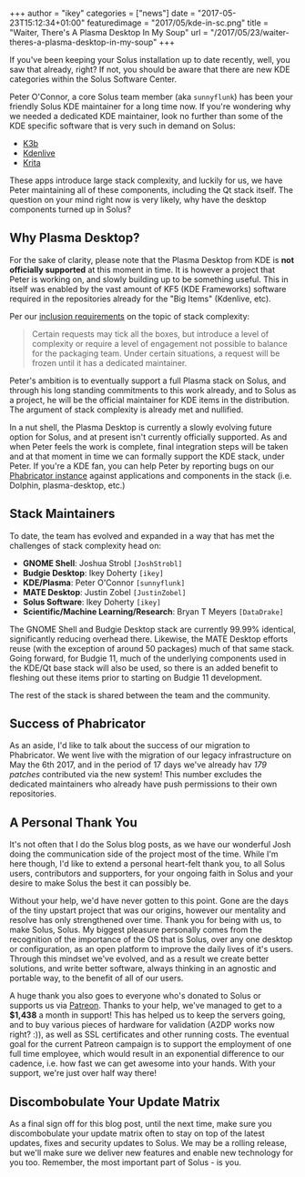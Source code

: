 +++
author = "ikey"
categories = ["news"]
date = "2017-05-23T15:12:34+01:00"
featuredimage = "2017/05/kde-in-sc.png"
title = "Waiter, There's A Plasma Desktop In My Soup"
url = "/2017/05/23/waiter-theres-a-plasma-desktop-in-my-soup"
+++

If you've been keeping your Solus installation up to date recently, well, you saw that already, right? If not, you should be aware that there are new KDE categories within the Solus Software Center.

Peter O'Connor, a core Solus team member (aka `sunnyflunk`) has been your friendly Solus KDE maintainer for a long time now. If you're wondering why we needed a dedicated KDE maintainer, look no further than some of the KDE specific software that is very such in demand on Solus:

  - [K3b](https://userbase.kde.org/K3b)
  - [Kdenlive](https://kdenlive.org/)
  - [Krita](https://krita.org/en/)

These apps introduce large stack complexity, and luckily for us, we have Peter maintaining all of these components, including the Qt stack itself. The question on your mind right now is very likely, why have the desktop components turned up in Solus?

## Why Plasma Desktop?

For the sake of clarity, please note that the Plasma Desktop from KDE is **not officially supported** at this moment in time. It is however a project that Peter is working on, and slowly building up to be something useful. This in itself was enabled by the vast amount of KF5 (KDE Frameworks) software required in the repositories already for the "Big Items" (Kdenlive, etc).

Per our [inclusion requirements](https://solus-project.com/articles/packaging/package-inclusion-policy/en/) on the topic of stack complexity:

> Certain requests may tick all the boxes, but introduce a level of complexity or require a level of engagement not possible to balance for the packaging team. Under certain situations, a request will be frozen until it has a dedicated maintainer.

Peter's ambition is to eventually support a full Plasma stack on Solus, and through his long standing commitments to this work already, and to Solus as a project, he will be the official maintainer for KDE items in the distribution. The argument of stack complexity is already met and nullified.

In a nut shell, the Plasma Desktop is currently a slowly evolving future option for Solus, and at present isn't currently officially supported. As and when Peter feels the work is complete, final integration steps will be taken and at that moment in time we can formally support the KDE stack, under Peter. If you're a KDE fan, you can help Peter by reporting bugs on our [Phabricator instance](https://dev.solus-project.com/) against applications and components in the stack (i.e. Dolphin, plasma-desktop, etc.)

## Stack Maintainers

To date, the team has evolved and expanded in a way that has met the challenges of stack complexity head on:

  - **GNOME Shell**: Joshua Strobl `[JoshStrobl]`
  - **Budgie Desktop**: Ikey Doherty `[ikey]`
  - **KDE/Plasma**: Peter O'Connor `[sunnyflunk]`
  - **MATE Desktop**: Justin Zobel `[JustinZobel]`
  - **Solus Software**: Ikey Doherty `[ikey]`
  - **Scientific/Machine Learning/Research**: Bryan T Meyers `[DataDrake]`

The GNOME Shell and Budgie Desktop stack are currently 99.99% identical, significantly reducing overhead there. Likewise, the MATE Desktop efforts reuse (with the exception of around 50 packages) much of that same stack. Going forward, for Budgie 11, much of the underlying components used in the KDE/Qt base stack will also be used, so there is an added benefit to fleshing out these items prior to starting on Budgie 11 development. 

The rest of the stack is shared between the team and the community.

## Success of Phabricator

As an aside, I'd like to talk about the success of our migration to Phabricator. We went live with the migration of our legacy infrastructure on May the 6th 2017, and in the period of 17 days we've already hav *179 patches* contributed via the new system! This number excludes the dedicated maintainers who already have push permissions to their own repositories.

## A Personal Thank You

It's not often that I do the Solus blog posts, as we have our wonderful Josh doing the communication side of the project most of the time. While I'm here though, I'd like to extend a personal heart-felt thank you, to all Solus users, contributors and supporters, for your ongoing faith in Solus and your desire to make Solus the best it can possibly be.

Without your help, we'd have never gotten to this point. Gone are the days of the tiny upstart project that was our origins, however our mentality and resolve has only strengthened over time. Thank you for being with us, to make Solus, Solus. My biggest pleasure personally comes from the recognition of the importance of the OS that is Solus, over any one desktop or configuration, as an open platform to improve the daily lives of it's users. Through this mindset we've evolved, and as a result we create better solutions, and write better software, always thinking in an agnostic and portable way, to the benefit of all of our users.

A huge thank you also goes to everyone who's donated to Solus or supports us via [Patreon](https://www.patreon.com/solus). Thanks to your help, we've managed to get to a **$1,438** a month in support! This has helped us to keep the servers going, and to buy various pieces of hardware for validation (A2DP works now right? :)), as well as SSL certificates and other running costs.  The eventual goal for the current Patreon campaign is to support the employment of one full time employee, which would result in an
exponential difference to our cadence, i.e. how fast we can get awesome into your hands. With your support, we're just over half way there!

## Discombobulate Your Update Matrix

As a final sign off for this blog post, until the next time, make sure you discombobulate your update matrix often to stay on top of the latest updates, fixes and security updates to Solus. We may be a rolling release, but we'll make sure we deliver new features and enable new technology for you too. Remember, the most important part of Solus - is you.
